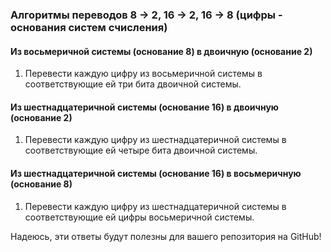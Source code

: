 ### Алгоритмы переводов 8 -> 2, 16 -> 2, 16 -> 8 (цифры - основания систем счисления)

#### Из восьмеричной системы (основание 8) в двоичную (основание 2)
1. Перевести каждую цифру из восьмеричной системы в соответствующие ей три бита двоичной системы.

#### Из шестнадцатеричной системы (основание 16) в двоичную (основание 2)
1. Перевести каждую цифру из шестнадцатеричной системы в соответствующие ей четыре бита двоичной системы.

#### Из шестнадцатеричной системы (основание 16) в восьмеричную (основание 8)
1. Перевести каждую цифру из шестнадцатеричной системы в соответствующие ей цифры восьмеричной системы.

Надеюсь, эти ответы будут полезны для вашего репозитория на GitHub!
